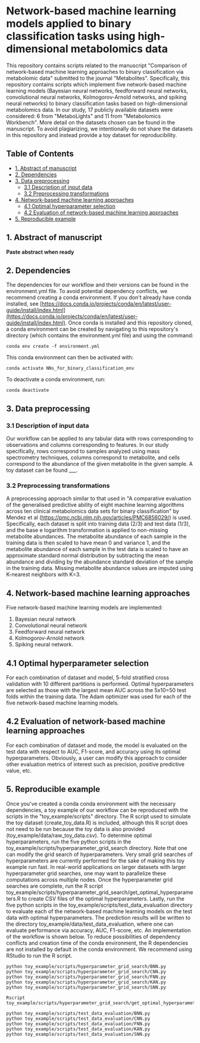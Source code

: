 # Network-based machine learning models applied to binary classification tasks using high-dimensional metabolomics data

This repository contains scripts related to the manuscript "Comparison of network-based machine learning approaches to binary classification via metabolomic data" submitted to the journal "Metabolites". Specifically, this repository contains scripts which implement five network-based machine learning models (Bayesian neural networks, feedforward neural networks, convolutional neural networks, Kolmogorov-Arnold networks, and spiking neural networks) to binary classification tasks based on high-dimensional metabolomics data. In our study, 17 publicly available datasets were considered: 6 from "MetaboLights" and 11 from "Metabolomics Workbench". More detail on the datasets chosen can be found in the manuscript. To avoid plagiarizing, we intentionally do not share the datasets in this repository and instead provide a toy dataset for reproducibility.

## Table of Contents
- [1. Abstract of manuscript](#abstract)
- [2. Dependencies](#dependencies)
- [3. Data preprocessing](#preprocessing)
  - [3.1 Description of input data](#input-data-description)
  - [3.2 Preprocessing transformations](#preprocessing-transformations)
- [4. Network-based machine learning approaches](#network-based-ml-approaches)
  - [4.1 Optimal hyperparameter selection](#optimal-hyperparameter-selection)
  - [4.2 Evaluation of network-based machine learning approaches](#evaluation)
- [5. Reproducible example](#example)

<a name="abstract"></a>
## 1. Abstract of manuscript
**Paste abstract when ready**

<a name="dependencies"></a>
## 2. Dependencies
The dependencies for our workflow and their versions can be found in the environment.yml file. To avoid potential dependency conflicts, we recommend creating a conda environment. If you don't already have conda installed, see [https://docs.conda.io/projects/conda/en/latest/user-guide/install/index.html](https://docs.conda.io/projects/conda/en/latest/user-guide/install/index.html). Once conda is installed and this repository cloned, a conda environment can be created by navigating to this repository's directory (which contains the environment.yml file) and using the command:
```
conda env create -f environment.yml
```
This conda environment can then be activated with:
```
conda activate NNs_for_binary_classification_env
```
To deactivate a conda environment, run:
```
conda deactivate
```

<a name="preprocessing"></a>
## 3. Data preprocessing

<a name="input-data-description"></a>
### 3.1 Description of input data
Our workflow can be applied to any tabular data with rows corresponding to observations and columns corresponding to features. In our study specifically, rows correspond to samples analyzed using mass spectrometry techniques, columns correspond to metabolite, and cells correspond to the abundance of the given metabolite in the given sample. A toy dataset can be found ___.

<a name="preprocessing-transformations"></a>
### 3.2 Preprocessing transformations
A preprocessing approach similar to that used in "A comparative evaluation of the generalised predictive ability of eight machine learning algorithms across ten clinical metabolomics data sets for binary classification" by Mendez et al (https://pmc.ncbi.nlm.nih.gov/articles/PMC6856029/) is used. Specifically, each dataset is split into training data (2/3) and test data (1/3), and the base e logarithm transformation is applied to non-missing metabolite abundances. The metabolite abundance of each sample in the training data is then scaled to have mean 0 and variance 1, and the metabolite abundance of each sample in the test data is scaled to have an approximate standard normal distribution by subtracting the mean abundance and dividing by the abundance standard deviation of the sample in the training data. Missing metabolite abundance values are imputed using K-nearest neighbors with K=3.

<a name="network-based-ml-approaches"></a>
## 4. Network-based machine learning approaches
Five network-based machine learning models are implemented: 
1. Bayesian neural network
2. Convolutional neural network
3. Feedforward neural network
4. Kolmogorov-Arnold network
5. Spiking neural network.

<a name="optimal-hyperparameter-selection"></a>
## 4.1 Optimal hyperparameter selection
For each combination of dataset and model, 5-fold stratified cross validation with 10 different partitions is performed. Optimal hyperparameters are selected as those with the largest mean AUC across the 5x10=50 test folds within the training data. The Adam optimizer was used for each of the five network-based machine learning models.

<a name="evaluation"></a>
## 4.2 Evaluation of network-based machine learning approaches
For each combination of dataset and mode, the model is evaluated on the test data with respect to AUC, F1-score, and accuracy using its optimal hyperparameters. Obviously, a user can modify this approach to consider other evaluation metrics of interest such as precision, positive predictive value, etc.

<a name="example"></a>
## 5. Reproducible example
Once you've created a conda conda environment with the necessary dependencies, a toy example of our workflow can be reproduced with the scripts in the "toy_example/scripts" directory. The R script used to simulate the toy dataset (create_toy_data.R) is included, although this R script does not need to be run because the toy data is also provided (toy_example/data/raw_toy_data.csv). To determine optimal hyperparameters, run the five python scripts in the toy_example/scripts/hyperparameter_grid_search directory. Note that one can modify the grid search of hyperparameters. Very small grid searches of hyperparameters are currently performed for the sake of making this toy example run fast. In real-world applications on larger datasets with larger hyperparameter grid searches, one may want to parallelize these computations across multiple nodes. Once the hyperparameter grid searches are complete, run the R script toy_example/scripts/hyperparameter_grid_search/get_optimal_hyperparameters.R to create CSV files of the optimal hyperparameters. Lastly, run the five python scripts in the toy_example/scripts/test_data_evaluation directory to evaluate each of the network-based machine learning models on the test data with optimal hyperparameters. The prediction results will be written to the directory toy_example/data/test_data_evaluation, where one can evaluate performance via accuracy, AUC, F1-score, etc. An implementation of the workflow is shown below. To reduce possibilities of dependency conflicts and creation time of the conda environment, the R dependencies are not installed by default in the conda environment. We recommend using RStudio to run the R script.
```
python toy_example/scripts/hyperparameter_grid_search/BNN.py
python toy_example/scripts/hyperparameter_grid_search/CNN.py
python toy_example/scripts/hyperparameter_grid_search/FNN.py
python toy_example/scripts/hyperparameter_grid_search/KAN.py
python toy_example/scripts/hyperparameter_grid_search/SNN.py

Rscript toy_example/scripts/hyperparameter_grid_search/get_optimal_hyperparameters.R

python toy_example/scripts/test_data_evaluation/BNN.py
python toy_example/scripts/test_data_evaluation/CNN.py
python toy_example/scripts/test_data_evaluation/FNN.py
python toy_example/scripts/test_data_evaluation/KAN.py
python toy_example/scripts/test_data_evaluation/SNN.py
```




